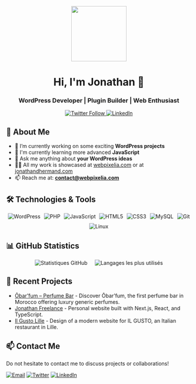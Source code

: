 <div align="center">
  <img src="https://media.giphy.com/media/QTfX9Ejfra3ZmNxh6B/giphy.gif" width="150"/>
  <h1>Hi, I'm Jonathan 👋</h1>
  <h3>WordPress Developer | Plugin Builder | Web Enthusiast</h3>
  
  <p>
    <a href="https://twitter.com/webpixelia" target="_blank">
      <img src="https://img.shields.io/badge/Twitter-1DA1F2?style=for-the-badge&logo=twitter&logoColor=white" alt="Twitter Follow"/>
    </a>
    <a href="https://linkedin.com/in/jonathan-dhermand" target="_blank">
      <img src="https://img.shields.io/badge/LinkedIn-0077B5?style=for-the-badge&logo=linkedin&logoColor=white" alt="LinkedIn"/>
    </a>
  </p>
</div>

## 🚀 About Me

- 🔭 I’m currently working on some exciting **WordPress projects**
- 🌱 I'm currently learning more advanced **JavaScript**
- 💬 Ask me anything about **your WordPress ideas**
- 👨‍💻 All my work is showcased at [webpixelia.com](https://webpixelia.com/en/our-work/) or at [jonathandhermand.com](https://www.jonathandhermand.com/)
- 📫 Reach me at: **contact@webpixelia.com**

## 🛠️ Technologies & Tools

<div style="display: flex; flex-wrap: wrap; gap: 10px; justify-content: center;">
  <img src="https://img.shields.io/badge/WordPress-21759B?style=for-the-badge&logo=wordpress&logoColor=white" alt="WordPress"/>
  <img src="https://img.shields.io/badge/PHP-777BB4?style=for-the-badge&logo=php&logoColor=white" alt="PHP"/>
  <img src="https://img.shields.io/badge/JavaScript-F7DF1E?style=for-the-badge&logo=javascript&logoColor=black" alt="JavaScript"/>
  <img src="https://img.shields.io/badge/HTML5-E34F26?style=for-the-badge&logo=html5&logoColor=white" alt="HTML5"/>
  <img src="https://img.shields.io/badge/CSS3-1572B6?style=for-the-badge&logo=css3&logoColor=white" alt="CSS3"/>
  <img src="https://img.shields.io/badge/MySQL-005C84?style=for-the-badge&logo=mysql&logoColor=white" alt="MySQL"/>
  <img src="https://img.shields.io/badge/Git-F05032?style=for-the-badge&logo=git&logoColor=white" alt="Git"/>
  <img src="https://img.shields.io/badge/Linux-FCC624?style=for-the-badge&logo=linux&logoColor=black" alt="Linux"/>
</div>

## 📊 GitHub Statistics

<div style="display: flex; flex-wrap: wrap; justify-content: center; gap: 20px;">
  <img align="center" src="https://github-readme-stats.vercel.app/api?username=webpixelia&show_icons=true&theme=radical&hide_border=true" alt="Statistiques GitHub" />
  <img align="center" src="https://github-readme-stats.vercel.app/api/top-langs/?username=webpixelia&layout=compact&theme=radical&hide_border=true" alt="Langages les plus utilisés" />
</div>

## 🌟 Recent Projects

- [Ôbar&#8217;fum &#8211; Perfume Bar](https://obarfum.com) - Discover Ōbar’fum, the first perfume bar in Morocco offering luxury generic perfumes.
- [Jonathan Freelance](https://www.jonathandhermand.com/) - Personal website built with Next.js, React, and TypeScript.
- [Il Gusto Lille](https://www.ilgusto-lille.fr/) - Design of a modern website for IL GUSTO, an Italian restaurant in Lille.

## 📫 Contact Me

Do not hesitate to contact me to discuss projects or collaborations!

[![Email](https://img.shields.io/badge/Email-D14836?style=for-the-badge&logo=gmail&logoColor=white)](mailto:contact@webpixelia.com)
[![Twitter](https://img.shields.io/badge/Twitter-1DA1F2?style=for-the-badge&logo=twitter&logoColor=white)](https://twitter.com/webpixelia)
[![LinkedIn](https://img.shields.io/badge/LinkedIn-0077B5?style=for-the-badge&logo=linkedin&logoColor=white)](https://linkedin.com/in/jonathan-dhermand)
